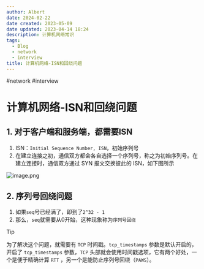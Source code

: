 ```yaml
---
author: Albert
date: 2024-02-22
date created: 2023-05-09
date updated: 2023-04-14 18:24
description: 计算机网络常识
tags:
  - Blog
  - network
  - interview
title: 计算机网络-ISN和回绕问题
---
```


#network #interview

# 计算机网络-ISN和回绕问题

## 1. 对于客户端和服务端，都需要ISN

1. ISN：`Initial Sequence Number, ISN`，初始序列号
2. 在建立连接之初，通信双方都会各自选择一个序列号，称之为初始序列号。在建立连接时，通信双方通过 SYN 报文交换彼此的 ISN，如下图所示

![image.png](https://img-20221128.oss-cn-shanghai.aliyuncs.com/img-2022-11/20230414182308.png)

## 2. 序列号回绕问题

1. 如果`seq`号已经满了，即到了`2^32 - 1`
2. 那么，`seq`就需要从0开始，这种现象称为`序列号回绕`

> [!tip]
> 为了解决这个问题，就需要有 `TCP` 时间戳。`tcp_timestamps` 参数是默认开启的，开启了 `tcp_timestamps` 参数，`TCP` 头部就会使用时间戳选项，它有两个好处，一个是便于精确计算 `RTT` ，另一个是能防止序列号回绕（`PAWS`）。
